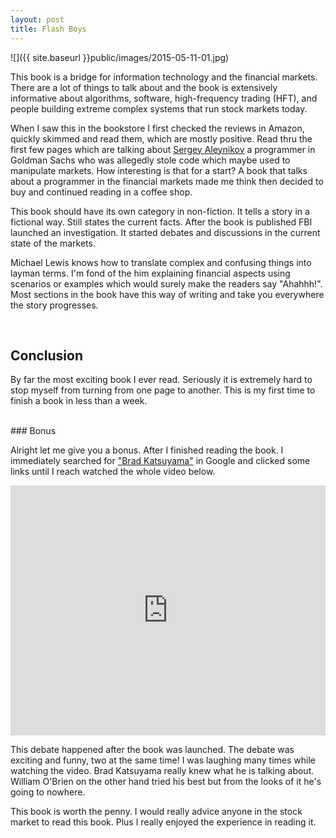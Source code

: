 ```yaml
---
layout: post
title: Flash Boys
---
```


![]({{ site.baseurl }}public/images/2015-05-11-01.jpg)

This book is a bridge for information technology and the financial markets. There are a lot of things to talk about and the book is extensively informative about algorithms, software, high-frequency trading (HFT), and people building extreme complex systems that run stock markets today.

<!--more-->

When I saw this in the bookstore I first checked the reviews in Amazon, quickly skimmed and read them, which are mostly positive. Read thru the first few pages which are talking about [Sergey Aleynikov](http://en.wikipedia.org/wiki/Sergey_Aleynikov) a programmer in Goldman Sachs who was allegedly stole code which maybe used to manipulate markets. How interesting is that for a start? A book that talks about a programmer in the financial markets made me think then decided to buy and continued reading in a coffee shop.

This book should have its own category in non-fiction. It tells a story in a fictional way. Still states the current facts. After the book is published FBI launched an investigation. It started debates and discussions in the current state of the markets.

Michael Lewis knows how to translate complex and confusing things into layman terms. I'm fond of the him explaining financial aspects using scenarios or examples which would surely make the readers say "Ahahhh!". Most sections in the book have this way of writing and take you everywhere the story progresses.

<br/>

## Conclusion

By far the most exciting book I ever read. Seriously it is extremely hard to stop myself from turning from one page to another. This is my first time to finish a book in less than a week.

<br/>
### Bonus

Alright let me give you a bonus. After I finished reading the book. I immediately searched for ["Brad Katsuyama"](http://en.wikipedia.org/wiki/Brad_Katsuyama) in Google and clicked some links until I reach watched the whole video below.

<iframe width="100%" height="400" src="https://www.youtube.com/embed/RcpmHyPD_PY" frameborder="0" allowfullscreen></iframe>

This debate happened after the book was launched. The debate was exciting and funny, two at the same time! I was laughing many times while watching the video. Brad Katsuyama really knew what he is talking about. William O'Brien on the other hand tried his best but from the looks of it he's going to nowhere.

This book is worth the penny. I would really advice anyone in the stock market to read this book. Plus I really enjoyed the experience in reading it.
